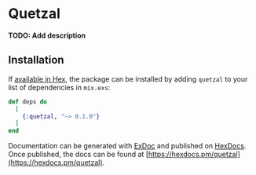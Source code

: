 # Quetzal

**TODO: Add description**

## Installation

If [available in Hex](https://hex.pm/docs/publish), the package can be installed
by adding `quetzal` to your list of dependencies in `mix.exs`:

```elixir
def deps do
  [
    {:quetzal, "~> 0.1.0"}
  ]
end
```

Documentation can be generated with [ExDoc](https://github.com/elixir-lang/ex_doc)
and published on [HexDocs](https://hexdocs.pm). Once published, the docs can
be found at [https://hexdocs.pm/quetzal](https://hexdocs.pm/quetzal).

